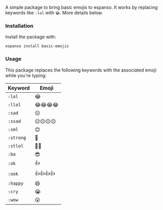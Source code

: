 A simple package to bring basic emojis to espanso.
It works by replacing keywords like `:lol` with `😂`. More details below.

### Installation

Install the package with:

```
espanso install basic-emojis
```

### Usage

This package replaces the following keywords with the associated emoji while you're
typing:

Keyword | Emoji
--- | ---
`:lol` | 😂
`:llol` | 😂😂😂😂
`:sad` | ☹
`:ssad` | ☹☹☹☹
`:sml` | 😊
`:strong` | 💪
`:stlol` | 💪😂
`:ba` | 😎
`:ok` | 👍
`:ook` | 👍👍👍👍
`:happy` | 😄
`:cry` | 😭
`:wow` | 😮